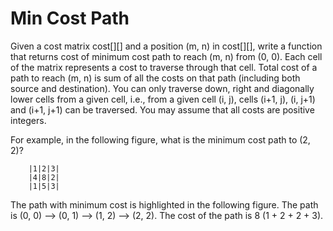 # Min Cost Path
Given a cost matrix cost[][] and a position (m, n) in cost[][], write a function that returns cost of minimum cost path to reach (m, n) from (0, 0). Each cell of the matrix represents a cost to traverse through that cell. Total cost of a path to reach (m, n) is sum of all the costs on that path (including both source and destination). You can only traverse down, right and diagonally lower cells from a given cell, i.e., from a given cell (i, j), cells (i+1, j), (i, j+1) and (i+1, j+1) can be traversed. You may assume that all costs are positive integers.

For example, in the following figure, what is the minimum cost path to (2, 2)?

        |1|2|3|
        |4|8|2|
        |1|5|3|

The path with minimum cost is highlighted in the following figure. The path is (0, 0) –> (0, 1) –> (1, 2) –> (2, 2). The cost of the path is 8 (1 + 2 + 2 + 3).

